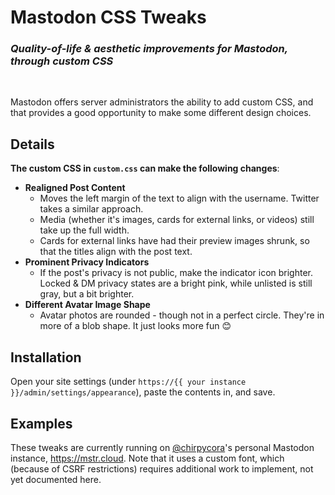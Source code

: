 # Mastodon CSS Tweaks
### *Quality-of-life & aesthetic improvements for Mastodon, through custom CSS*

<br />

Mastodon offers server administrators the ability to add custom CSS, and that provides a good opportunity to make some different design choices.

## Details

**The custom CSS in `custom.css` can make the following changes**:

* **Realigned Post Content**
  - Moves the left margin of the text to align with the username. Twitter takes a similar approach.
  - Media (whether it's images, cards for external links, or videos) still take up the full width.
  - Cards for external links have had their preview images shrunk, so that the titles align with the post text.
* **Prominent Privacy Indicators**
  - If the post's privacy is not public, make the indicator icon brighter. Locked & DM privacy states are a bright pink, while unlisted is still gray, but a bit brighter.
* **Different Avatar Image Shape**
  - Avatar photos are rounded - though not in a perfect circle. They're in more of a blob shape. It just looks more fun 😊
  
## Installation

Open your site settings (under `https://{{ your instance }}/admin/settings/appearance`), paste the contents in, and save. 


## Examples

These tweaks are currently running on [@chirpycora](https://github.com/chirpycora)'s personal Mastodon instance, https://mstr.cloud. Note that it uses a custom font, which (because of CSRF restrictions) requires additional work to implement, not yet documented here.
